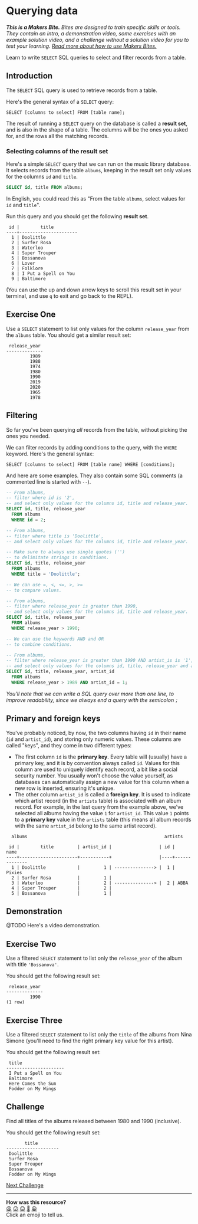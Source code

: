 # Querying data

_**This is a Makers Bite.** Bites are designed to train specific skills or
tools. They contain an intro, a demonstration video, some exercises with an
example solution video, and a challenge without a solution video for you to test
your learning. [Read more about how to use Makers
Bites.](https://github.com/makersacademy/course/blob/main/labels/bites.md)_

Learn to write `SELECT` SQL queries to select and filter records from a table.

## Introduction

The `SELECT` SQL query is used to retrieve records from a table.

Here's the general syntax of a `SELECT` query:

```
SELECT [columns to select] FROM [table name];
```

The result of running a `SELECT` query on the database is called a **result set**, and is also in the shape of a table. The columns will be the ones you asked for, and the rows all the matching records.

### Selecting columns of the result set

Here's a simple `SELECT` query that we can run on the music library database. It selects records from the table `albums`, keeping in the result set only values for the columns `id` and `title`. 

```sql
SELECT id, title FROM albums;
```

In English, you could read this as "From the table `albums`, select values for `id` and `title`".

Run this query and you should get the following **result set**.

```
 id |        title         
----+----------------------
  1 | Doolittle
  2 | Surfer Rosa
  3 | Waterloo
  4 | Super Trouper
  5 | Bossanova
  6 | Lover
  7 | Folklore
  8 | I Put a Spell on You
  9 | Baltimore
```

(You can use the up and down arrow keys to scroll this result set in your terminal, and use `q` to exit and go back to the REPL).

## Exercise One

Use a `SELECT` statement to list only values for the column `release_year` from the `albums` table. You should get a similar result set:

```
 release_year 
--------------
         1989
         1988
         1974
         1980
         1990
         2019
         2020
         1965
         1978
```

## Filtering

So far you've been querying _all_ records from the table, without picking the ones you needed.

We can filter records by adding conditions to the query, with the `WHERE` keyword. Here's the general syntax:

```
SELECT [columns to select] FROM [table name] WHERE [conditions];
```

And here are some examples. They also contain some SQL comments (a commented line is started with `--`).

```sql
-- From albums,
-- filter where id is '2',
-- and select only values for the columns id, title and release_year.
SELECT id, title, release_year
  FROM albums
  WHERE id = 2;

-- From albums,
-- filter where title is 'Doolittle',
-- and select only values for the columns id, title and release_year.

-- Make sure to always use single quotes ('')
-- to delimitate strings in conditions.
SELECT id, title, release_year
  FROM albums
  WHERE title = 'Doolittle';

-- We can use =, <, <=, >, >=
-- to compare values.

-- From albums,
-- filter where release_year is greater than 1990,
-- and select only values for the columns id, title and release_year.
SELECT id, title, release_year
  FROM albums
  WHERE release_year > 1990;

-- We can use the keywords AND and OR
-- to combine conditions.

-- From albums,
-- filter where release_year is greater than 1990 AND artist_is is '1',
-- and select only values for the columns id, title, release_year and artist_id.
SELECT id, title, release_year, artist_id
  FROM albums
  WHERE release_year > 1989 AND artist_id = 1;
```

*You'll note that we can write a SQL query over more than one line, to improve readability, since we always end a query with the semicolon `;`*

## Primary and foreign keys

You've probably noticed, by now, the two columns having `id` in their name (`id` and `artist_id`), and storing only numeric values. These columns are called "keys", and they come in two different types:
  * The first column `id` is the **primary key**. Every table will (usually) have a primary key, and it is by convention always called `id`. Values for this column are used to uniquely identify each record, a bit like a social security number. You usually won't choose the value yourself, as databases can automatically assign a new value for this column when a new row is inserted, ensuring it's unique.
  * The other column `artist_id` is called a **foreign key**. It is used to indicate which artist record (in the `artists` table) is associated with an album record. For example, in the last query from the example above, we've selected all albums having the value `1` for `artist_id`. This value `1` points to a **primary key** value in the `artists` table (this means all album records with the same `artist_id` belong to the same artist record).

```
  albums                                                    artists

 id |        title         | artist_id |                  | id |     name     
----+----------------------+-----------+                  |----+--------------
  1 | Doolittle            |         1 | ---------------> |  1 | Pixies
  2 | Surfer Rosa          |         1 |                  
  3 | Waterloo             |         2 | ---------------> |  2 | ABBA
  4 | Super Trouper        |         2 |                  
  5 | Bossanova            |         1 |                                
```

## Demonstration

@TODO Here's a video demonstration.

## Exercise Two

Use a filtered `SELECT` statement to list only the `release_year` of the album with title `'Bossanova'`.

You should get the following result set:

```
 release_year 
--------------
         1990
(1 row)
```

## Exercise Three

Use a filtered `SELECT` statement to list only the `title` of the albums from Nina Simone (you'll need to find the right primary key value for this artist).

You should get the following result set:

```
 title         
----------------------
 I Put a Spell on You
 Baltimore
 Here Comes the Sun
 Fodder on My Wings
```

## Challenge

Find all titles of the albums released between 1980 and 1990 (inclusive).

You should get the following result set:

```
       title        
--------------------
 Doolittle
 Surfer Rosa
 Super Trouper
 Bossanova
 Fodder on My Wings
```

[Next Challenge](04_updating_and_deleting_date.md)

<!-- BEGIN GENERATED SECTION DO NOT EDIT -->

---

**How was this resource?**  
[😫](https://airtable.com/shrUJ3t7KLMqVRFKR?prefill_Repository=makersacademy/databases&prefill_File=sql_bites/03_querying_data.md&prefill_Sentiment=😫) [😕](https://airtable.com/shrUJ3t7KLMqVRFKR?prefill_Repository=makersacademy/databases&prefill_File=sql_bites/03_querying_data.md&prefill_Sentiment=😕) [😐](https://airtable.com/shrUJ3t7KLMqVRFKR?prefill_Repository=makersacademy/databases&prefill_File=sql_bites/03_querying_data.md&prefill_Sentiment=😐) [🙂](https://airtable.com/shrUJ3t7KLMqVRFKR?prefill_Repository=makersacademy/databases&prefill_File=sql_bites/03_querying_data.md&prefill_Sentiment=🙂) [😀](https://airtable.com/shrUJ3t7KLMqVRFKR?prefill_Repository=makersacademy/databases&prefill_File=sql_bites/03_querying_data.md&prefill_Sentiment=😀)  
Click an emoji to tell us.

<!-- END GENERATED SECTION DO NOT EDIT -->

